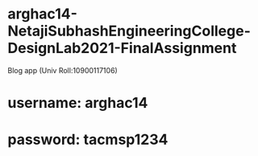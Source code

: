 # arghac14-NetajiSubhashEngineeringCollege-DesignLab2021-FinalAssignment
Blog app (Univ Roll:10900117106)

# username: arghac14
# password: tacmsp1234
